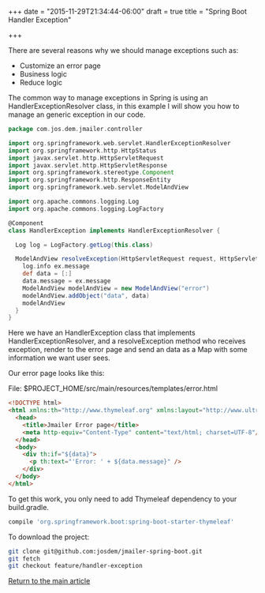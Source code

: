 +++
date = "2015-11-29T21:34:44-06:00"
draft = true
title = "Spring Boot Handler Exception"

+++

There are several reasons why we should manage exceptions such as:

* Customize an error page
* Business logic
* Reduce logic

The common way to manage exceptions in Spring is using an HandlerExceptionResolver class, in this example I will show you how to manage an generic exception in our code.

```groovy
package com.jos.dem.jmailer.controller

import org.springframework.web.servlet.HandlerExceptionResolver
import org.springframework.http.HttpStatus
import javax.servlet.http.HttpServletRequest
import javax.servlet.http.HttpServletResponse
import org.springframework.stereotype.Component
import org.springframework.http.ResponseEntity
import org.springframework.web.servlet.ModelAndView

import org.apache.commons.logging.Log
import org.apache.commons.logging.LogFactory

@Component
class HandlerException implements HandlerExceptionResolver {

  Log log = LogFactory.getLog(this.class)

  ModelAndView resolveException(HttpServletRequest request, HttpServletResponse response, Object handler, Exception ex){
    log.info ex.message
    def data = [:]
    data.message = ex.message
    ModelAndView modelAndView = new ModelAndView("error")
    modelAndView.addObject("data", data)
    modelAndView
  }
}
```

Here we have an HandlerException class that implements HandlerExceptionResolver, and a resolveException method who receives exception, render to the error page and send an data as a Map with some information we want user sees.

Our error page looks like this:

File: $PROJECT_HOME/src/main/resources/templates/error.html

```html
<!DOCTYPE html>
<html xmlns:th="http://www.thymeleaf.org" xmlns:layout="http://www.ultraq.net.nz/web/thymeleaf/layout">
  <head>
    <title>Jmailer Error page</title>
    <meta http-equiv="Content-Type" content="text/html; charset=UTF-8"/>
  </head>
  <body>
    <div th:if="${data}">
      <p th:text="'Error: ' + ${data.message}" />
    </div>
  </body>
</html>
```

To get this work, you only need to add Thymeleaf dependency to your build.gradle.

```groovy
compile 'org.springframework.boot:spring-boot-starter-thymeleaf'
```

To download the project:

```bash
git clone git@github.com:josdem/jmailer-spring-boot.git
git fetch
git checkout feature/handler-exception
```

[Return to the main article](/techtalk/spring)
